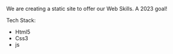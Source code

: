 We are creating a static site to offer our Web Skills. A 2023 goal!

Tech Stack:

- Html5
- Css3
- js